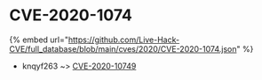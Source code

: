 # CVE-2020-1074
{% embed url="https://github.com/Live-Hack-CVE/full_database/blob/main/cves/2020/CVE-2020-1074.json" %}

* knqyf263 ~> [CVE-2020-10749](https://www.alice-snow.ru/2020/database/cve-2020-1074/cve-2020-10749-knqyf263)